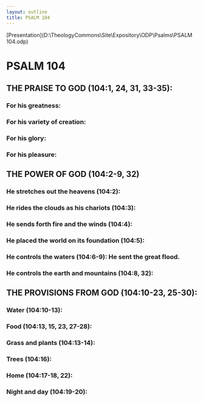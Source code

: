 ```yaml
---
layout: outline
title: PSALM 104
---
```

[Presentation](D:\TheologyCommons\Site\Expository\ODP\Psalms\PSALM 104.odp)
# PSALM 104 
## THE PRAISE TO GOD (104:1, 24, 31, 33-35): 
###  For his greatness: 
###  For his variety of creation: 
###  For his glory: 
###  For his pleasure: 
## THE POWER OF GOD (104:2-9, 32) 
###  He stretches out the heavens (104:2): 
###  He rides the clouds as his chariots (104:3): 
###  He sends forth fire and the winds (104:4): 
###  He placed the world on its foundation (104:5): 
###  He controls the waters (104:6-9): He sent the great flood. 
###  He controls the earth and mountains (104:8, 32): 
## THE PROVISIONS FROM GOD (104:10-23, 25-30): 
###  Water (104:10-13): 
###  Food (104:13, 15, 23, 27-28): 
###  Grass and plants (104:13-14): 
###  Trees (104:16): 
###  Home (104:17-18, 22): 
###  Night and day (104:19-20): 
